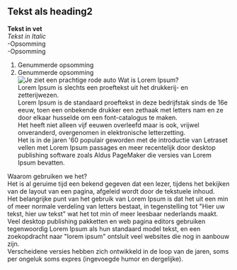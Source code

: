 ## Tekst als heading2  
**Tekst in vet**  
*Tekst in Italic*  
-Opsomming  
-Opsomming  
1. Genummerde opsomming  
2. Genummerde opsomming  
![Je ziet een prachtige rode auto](https://img.nieuwsblad.be/2uDeaA-6y4FCyPE3dl1sby7vu4o=/960x640/smart/https%3A%2F%2Fstatic.nieuwsblad.be%2FAssets%2FImages_Upload%2F2016%2F09%2F26%2F3a349c6c-83db-11e6-a475-33ce4d8fd5ae_web_scale_0.277118_0.277118__.jpg)
Wat is Lorem Ipsum?  
Lorem Ipsum is slechts een proeftekst uit het drukkerij- en zetterijwezen.  
Lorem Ipsum is de standaard proeftekst in deze bedrijfstak sinds de 16e eeuw, toen een onbekende drukker een zethaak met letters nam en ze door elkaar husselde om een font-catalogus te maken.  
Het heeft niet alleen vijf eeuwen overleefd maar is ook, vrijwel onveranderd, overgenomen in elektronische letterzetting.  
Het is in de jaren '60 populair geworden met de introductie van Letraset vellen met Lorem Ipsum passages en meer recentelijk door desktop publishing software zoals Aldus PageMaker die versies van Lorem Ipsum bevatten.

Waarom gebruiken we het?  
Het is al geruime tijd een bekend gegeven dat een lezer, tijdens het bekijken van de layout van een pagina, afgeleid wordt door de tekstuele inhoud.  
Het belangrijke punt van het gebruik van Lorem Ipsum is dat het uit een min of meer normale verdeling van letters bestaat, in tegenstelling tot "Hier uw tekst, hier uw tekst" wat het tot min of meer leesbaar nederlands maakt.  
Veel desktop publishing pakketten en web pagina editors gebruiken tegenwoordig Lorem Ipsum als hun standaard model tekst, en een zoekopdracht naar "lorem ipsum" ontsluit veel websites die nog in aanbouw zijn.  
Verscheidene versies hebben zich ontwikkeld in de loop van de jaren, soms per ongeluk soms expres (ingevoegde humor en dergelijke).